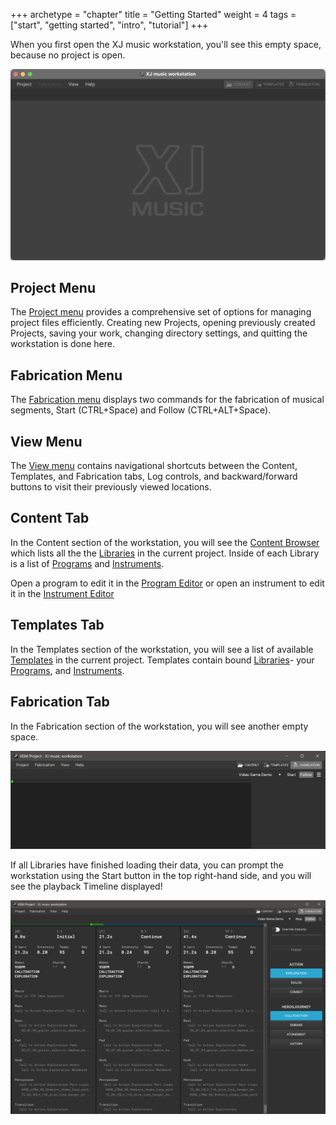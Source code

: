 +++
archetype = "chapter"
title = "Getting Started"
weight = 4
tags = ["start", "getting started", "intro", "tutorial"]
+++

When you first open the XJ music workstation, you'll see this empty space, because no project is open.

![XJ music workstation first opens](xj-workstation-opening.png)

## Project Menu

The [Project menu](/getting-started/menu-bar/index.md) provides a comprehensive set of options for managing project files efficiently. Creating new Projects, opening previously created Projects, saving your work, changing directory settings, and quitting the workstation is done here.

## Fabrication Menu

The [Fabrication menu](/making-xj-music/fabrication/fabrication-settings) displays two commands for the fabrication of musical segments, Start (CTRL+Space) and Follow (CTRL+ALT+Space).


## View Menu

The [View menu](/getting-started/menu-bar/) contains navigational shortcuts between the Content, Templates, and Fabrication tabs, Log controls, and backward/forward buttons to visit their previously viewed locations.

## Content Tab

In the Content section of the workstation, you will see the [Content Browser](/getting-started/content-browser/) which lists
all the the [Libraries](/making-xj-music/libraries/) in the current project. Inside of each Library
is a list of [Programs](/making-xj-music/programs/) and [Instruments](/making-xj-music/instruments/).

Open a program to edit it in the [Program Editor](/getting-started/program-editor/)
or open an instrument to edit it in the [Instrument Editor](/getting-started/instrument-editor/)

## Templates Tab

In the Templates section of the workstation, you will see a list of available [Templates](/making-xj-music/templates/) in the current project. Templates contain bound [Libraries](/making-xj-music/libraries/)- your [Programs](/making-xj-music/programs/), and [Instruments](/making-xj-music/instruments/).

## Fabrication Tab

In the Fabrication section of the workstation, you will see another empty space.

![Empty Timeline](empty-timeline.png)

If all Libraries have finished loading their data, you can prompt the workstation using the Start button in the top right-hand side, and you will see the playback Timeline displayed!

![Playback Timeline](playback-timeline.png)
